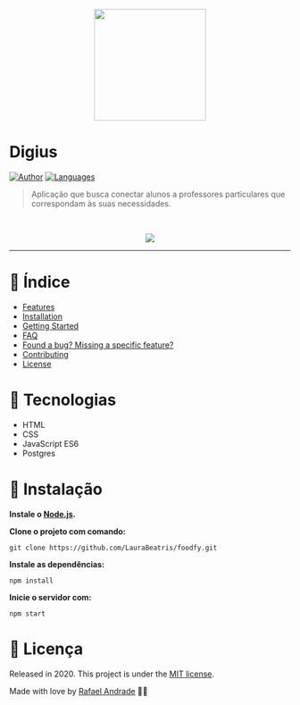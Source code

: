 <p align="center">
   <img src="https://i.imgur.com/zADDXHJ.png" width="200"/>
</p>

# Digius
[![Author](https://img.shields.io/badge/author-RafaelAndrade-D54F44?style=flat-square)](https://github.com/rafaelafpro) [![Languages](https://img.shields.io/github/languages/count/rafaelafpro/digius?color=%23D54F44&style=flat-square)](#)


> Aplicação que busca conectar alunos a professores particulares que correspondam às suas necessidades.

<br />
<p align="center"><img src="https://i.imgur.com/uoraaIh.gif?raw=true"/></p>

---

# :pushpin: Índice

* [Features](#rocket-features)
* [Installation](#construction_worker-installation)
* [Getting Started](#runner-getting-started)
* [FAQ](#postbox-faq)
* [Found a bug? Missing a specific feature?](#bug-issues)
* [Contributing](#tada-contributing)
* [License](#closed_book-license)


# :rocket: Tecnologias

* HTML
*  CSS
* JavaScript ES6
* Postgres


# :construction_worker: Instalação

**Instale o [Node.js](https://nodejs.org/en/download/).**

**Clone o projeto com comando:**

```git clone https://github.com/LauraBeatris/foodfy.git```

**Instale as dependências:**

```npm install```

**Inicie o servidor com:**

```npm start```


# :closed_book: Licença

Released in 2020.
This project is under the [MIT license](https://github.com/LauraBeatris/foodfy/blob/master/LICENSE).

Made with love by [Rafael Andrade](https://github.com/rafaelafpro) 💜🚀
